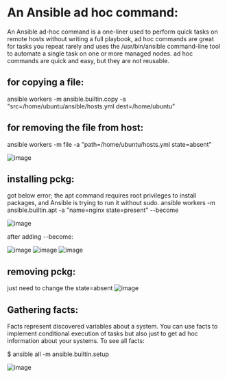 # An Ansible ad hoc command:
An Ansible ad-hoc command is a one-liner used to perform quick tasks on remote hosts without writing a full playbook, ad hoc commands are great for tasks you repeat rarely and uses the /usr/bin/ansible command-line tool to automate a single task on one or more managed nodes. ad hoc commands are quick and easy, but they are not reusable.
## for copying a file: 
ansible workers -m ansible.builtin.copy -a "src=/home/ubuntu/ansible/hosts.yml dest=/home/ubuntu"

## for removing the file from host:
ansible workers -m file -a "path=/home/ubuntu/hosts.yml state=absent"

![image](https://github.com/user-attachments/assets/5898a060-5f99-40fb-a489-ba21bf601599)

## installing pckg:
got below error; the apt command requires root privileges to install packages, and Ansible is trying to run it without sudo.
ansible workers -m ansible.builtin.apt -a "name=nginx state=present" --become

![image](https://github.com/user-attachments/assets/1f0db3bb-a7b7-45a5-806a-43b5d5f106b7)

after adding --become:

![image](https://github.com/user-attachments/assets/2f602c32-24eb-4072-a45f-a20b1153e6bc)
![image](https://github.com/user-attachments/assets/79e7d2bd-c8bd-4951-8090-2b59ec1efda7)
![image](https://github.com/user-attachments/assets/9c68a4c6-ce66-4074-9c77-688db43393dd)

## removing pckg:

just need to change the state=absent
![image](https://github.com/user-attachments/assets/ca92e636-462e-4b95-91b0-a3d79f1018c5)

## Gathering facts:
Facts represent discovered variables about a system. You can use facts to implement conditional execution of tasks but also just to get ad hoc information about your systems. To see all facts:

$ ansible all -m ansible.builtin.setup

![image](https://github.com/user-attachments/assets/0fc4dc58-bc3c-4428-ae61-51e26a7afab2)
